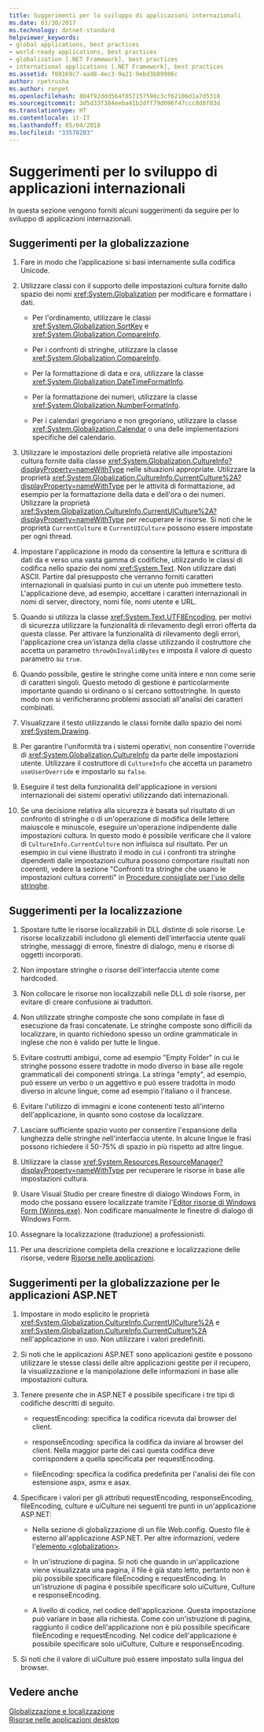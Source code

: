 ```yaml
---
title: Suggerimenti per lo sviluppo di applicazioni internazionali
ms.date: 03/30/2017
ms.technology: dotnet-standard
helpviewer_keywords:
- global applications, best practices
- world-ready applications, best practices
- globalization [.NET Framework], best practices
- international applications [.NET Framework], best practices
ms.assetid: f08169c7-aad8-4ec3-9a21-9ebd3b89986c
author: rpetrusha
ms.author: ronpet
ms.openlocfilehash: 804f92ddd564f057157598c3cf62106d1a7d5318
ms.sourcegitcommit: 3d5d33f384eeba41b2dff79d096f47ccc8d8f03d
ms.translationtype: HT
ms.contentlocale: it-IT
ms.lasthandoff: 05/04/2018
ms.locfileid: "33578203"
---
```

# <a name="best-practices-for-developing-world-ready-applications"></a>Suggerimenti per lo sviluppo di applicazioni internazionali
In questa sezione vengono forniti alcuni suggerimenti da seguire per lo sviluppo di applicazioni internazionali.  
  
## <a name="globalization-best-practices"></a>Suggerimenti per la globalizzazione  
  
1.  Fare in modo che l’applicazione si basi internamente sulla codifica Unicode.  
  
2.  Utilizzare classi con il supporto delle impostazioni cultura fornite dallo spazio dei nomi <xref:System.Globalization> per modificare e formattare i dati.  
  
    -   Per l'ordinamento, utilizzare le classi <xref:System.Globalization.SortKey> e <xref:System.Globalization.CompareInfo>.  
  
    -   Per i confronti di stringhe, utilizzare la classe <xref:System.Globalization.CompareInfo>.  
  
    -   Per la formattazione di data e ora, utilizzare la classe <xref:System.Globalization.DateTimeFormatInfo>.  
  
    -   Per la formattazione dei numeri, utilizzare la classe <xref:System.Globalization.NumberFormatInfo>.  
  
    -   Per i calendari gregoriano e non gregoriano, utilizzare la classe <xref:System.Globalization.Calendar> o una delle implementazioni specifiche del calendario.  
  
3.  Utilizzare le impostazioni delle proprietà relative alle impostazioni cultura fornite dalla classe <xref:System.Globalization.CultureInfo?displayProperty=nameWithType> nelle situazioni appropriate. Utilizzare la proprietà <xref:System.Globalization.CultureInfo.CurrentCulture%2A?displayProperty=nameWithType> per le attività di formattazione, ad esempio per la formattazione della data e dell'ora o dei numeri. Utilizzare la proprietà <xref:System.Globalization.CultureInfo.CurrentUICulture%2A?displayProperty=nameWithType> per recuperare le risorse. Si noti che le proprietà `CurrentCulture` e `CurrentUICulture` possono essere impostate per ogni thread.  
  
4.  Impostare l'applicazione in modo da consentire la lettura e scrittura di dati da e verso una vasta gamma di codifiche, utilizzando le classi di codifica nello spazio dei nomi <xref:System.Text>. Non utilizzare dati ASCII. Partire dal presupposto che verranno forniti caratteri internazionali in qualsiasi punto in cui un utente può immettere testo. L'applicazione deve, ad esempio, accettare i caratteri internazionali in nomi di server, directory, nomi file, nomi utente e URL.  
  
5.  Quando si utilizza la classe <xref:System.Text.UTF8Encoding>, per motivi di sicurezza utilizzare la funzionalità di rilevamento degli errori offerta da questa classe. Per attivare la funzionalità di rilevamento degli errori, l'applicazione crea un'istanza della classe utilizzando il costruttore che accetta un parametro `throwOnInvalidBytes` e imposta il valore di questo parametro su `true`.  
  
6.  Quando possibile, gestire le stringhe come unità intere e non come serie di caratteri singoli. Questo metodo di gestione è particolarmente importante quando si ordinano o si cercano sottostringhe. In questo modo non si verificheranno problemi associati all'analisi dei caratteri combinati.  
  
7.  Visualizzare il testo utilizzando le classi fornite dallo spazio dei nomi <xref:System.Drawing>.  
  
8.  Per garantire l'uniformità tra i sistemi operativi, non consentire l'override di <xref:System.Globalization.CultureInfo> da parte delle impostazioni utente. Utilizzare il costruttore di `CultureInfo` che accetta un parametro `useUserOverride` e impostarlo su `false`.  
  
9. Eseguire il test della funzionalità dell'applicazione in versioni internazionali dei sistemi operativi utilizzando dati internazionali.  
  
10. Se una decisione relativa alla sicurezza è basata sul risultato di un confronto di stringhe o di un'operazione di modifica delle lettere maiuscole e minuscole, eseguire un'operazione indipendente dalle impostazioni cultura. In questo modo è possibile verificare che il valore di `CultureInfo.CurrentCulture` non influisca sul risultato. Per un esempio in cui viene illustrato il modo in cui i confronti tra stringhe dipendenti dalle impostazioni cultura possono comportare risultati non coerenti, vedere la sezione "Confronti tra stringhe che usano le impostazioni cultura correnti" in [Procedure consigliate per l'uso delle stringhe](../../../docs/standard/base-types/best-practices-strings.md).  
  
## <a name="localization-best-practices"></a>Suggerimenti per la localizzazione  
  
1.  Spostare tutte le risorse localizzabili in DLL distinte di sole risorse. Le risorse localizzabili includono gli elementi dell'interfaccia utente quali stringhe, messaggi di errore, finestre di dialogo, menu e risorse di oggetti incorporati.  
  
2.  Non impostare stringhe o risorse dell'interfaccia utente come hardcoded.  
  
3.  Non collocare le risorse non localizzabili nelle DLL di sole risorse, per evitare di creare confusione ai traduttori.  
  
4.  Non utilizzate stringhe composte che sono compilate in fase di esecuzione da frasi concatenate. Le stringhe composte sono difficili da localizzare, in quanto richiedono spesso un ordine grammaticale in inglese che non è valido per tutte le lingue.  
  
5.  Evitare costrutti ambigui, come ad esempio "Empty Folder" in cui le stringhe possono essere tradotte in modo diverso in base alle regole grammaticali dei componenti stringa. La stringa "empty", ad esempio, può essere un verbo o un aggettivo e può essere tradotta in modo diverso in alcune lingue, come ad esempio l'italiano o il francese.  
  
6.  Evitare l'utilizzo di immagini e icone contenenti testo all'interno dell'applicazione, in quanto sono costose da localizzare.  
  
7.  Lasciare sufficiente spazio vuoto per consentire l'espansione della lunghezza delle stringhe nell'interfaccia utente. In alcune lingue le frasi possono richiedere il 50-75% di spazio in più rispetto ad altre lingue.  
  
8.  Utilizzare la classe <xref:System.Resources.ResourceManager?displayProperty=nameWithType> per recuperare le risorse in base alle impostazioni cultura.  
  
9. Usare Visual Studio per creare finestre di dialogo Windows Form, in modo che possano essere localizzate tramite l'[Editor risorse di Windows Form (Winres.exe)](../../../docs/framework/tools/winres-exe-windows-forms-resource-editor.md). Non codificare manualmente le finestre di dialogo di Windows Form.  
  
10. Assegnare la localizzazione (traduzione) a professionisti.  
  
11. Per una descrizione completa della creazione e localizzazione delle risorse, vedere [Risorse nelle applicazioni](../../../docs/framework/resources/index.md).  
  
## <a name="globalization-best-practices-for-aspnet-applications"></a>Suggerimenti per la globalizzazione per le applicazioni ASP.NET  
  
1.  Impostare in modo esplicito le proprietà <xref:System.Globalization.CultureInfo.CurrentUICulture%2A> e <xref:System.Globalization.CultureInfo.CurrentCulture%2A> nell'applicazione in uso. Non utilizzare i valori predefiniti.  
  
2.  Si noti che le applicazioni ASP.NET sono applicazioni gestite e possono utilizzare le stesse classi delle altre applicazioni gestite per il recupero, la visualizzazione e la manipolazione delle informazioni in base alle impostazioni cultura.  
  
3.  Tenere presente che in ASP.NET è possibile specificare i tre tipi di codifiche descritti di seguito.  
  
    -   requestEncoding: specifica la codifica ricevuta dal browser del client.  
  
    -   responseEncoding: specifica la codifica da inviare al browser del client. Nella maggior parte dei casi questa codifica deve corrispondere a quella specificata per requestEncoding.  
  
    -   fileEncoding: specifica la codifica predefinita per l'analisi dei file con estensione aspx, asmx e asax.  
  
4.  Specificare i valori per gli attributi requestEncoding, responseEncoding, fileEncoding, culture e uiCulture nei seguenti tre punti in un'applicazione ASP.NET:  
  
    -   Nella sezione di globalizzazione di un file Web.config. Questo file è esterno all'applicazione ASP.NET. Per altre informazioni, vedere l'[elemento \<globalization>](https://msdn.microsoft.com/library/e2dffc8e-ebd2-439b-a2fd-e3ac5e620da7).  
  
    -   In un'istruzione di pagina. Si noti che quando in un'applicazione viene visualizzata una pagina, il file è già stato letto, pertanto non è più possibile specificare fileEncoding e requestEncoding. In un'istruzione di pagina è possibile specificare solo uiCulture, Culture e responseEncoding.  
  
    -   A livello di codice, nel codice dell'applicazione. Questa impostazione può variare in base alla richiesta. Come con un'istruzione di pagina, raggiunto il codice dell'applicazione non è più possibile specificare fileEncoding e requestEncoding. Nel codice dell'applicazione è possibile specificare solo uiCulture, Culture e responseEncoding.  
  
5.  Si noti che il valore di uiCulture può essere impostato sulla lingua del browser.  
  
## <a name="see-also"></a>Vedere anche  
 [Globalizzazione e localizzazione](../../../docs/standard/globalization-localization/index.md)  
 [Risorse nelle applicazioni desktop](../../../docs/framework/resources/index.md)
